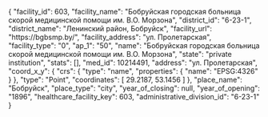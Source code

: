 {
    "facility_id": 603,
    "facility_name": "Бобруйская городская больница скорой медицинской помощи им. В.О. Морзона",
    "district_id": "6-23-1",
    "district_name": "Ленинский район, Бобруйск",
    "facility_url": "https:\/\/bgbsmp.by\/",
    "facility_address": "ул. Пролетарская",
    "facility_type": "0",
    "ap_1": "50",
    "name": "Бобруйская городская больница скорой медицинской помощи им. В.О. Морзона",
    "state": "private institution",
    "stats": [],
    "med_id": 10214491,
    "address": "ул. Пролетарская",
    "coord_x_y": {
        "crs": {
            "type": "name",
            "properties": {
                "name": "EPSG:4326"
            }
        },
        "type": "Point",
        "coordinates": [
            29.2187,
            53.1456
        ]
    },
    "place_name": "Бобруйск",
    "place_type": "city",
    "year_of_closing": null,
    "year_of_opening": "1896",
    "healthcare_facility_key": 603,
    "administrative_division_id": "6-23-1"
}